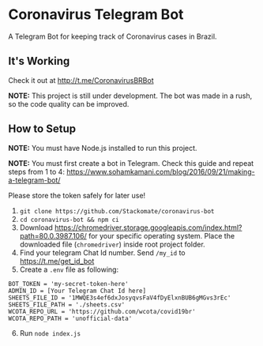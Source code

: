 # Coronavirus Telegram Bot

A Telegram Bot for keeping track of Coronavirus cases in Brazil.

## It's Working

Check it out at http://t.me/CoronavirusBRBot

**NOTE:** This project is still under development. The bot was made in a rush, so the code quality can be improved.


## How to Setup

**NOTE:** You must have Node.js installed to run this project.

**NOTE:** You must first create a bot in Telegram. Check this guide and repeat steps from 1 to 4: 
https://www.sohamkamani.com/blog/2016/09/21/making-a-telegram-bot/

Please store the token safely for later use!

1. ```git clone https://github.com/Stackomate/coronavirus-bot```
2. ```cd coronavirus-bot && npm ci```
3. Download https://chromedriver.storage.googleapis.com/index.html?path=80.0.3987.106/ for your specific operating system.
Place the downloaded file (`chromedriver`) inside root project folder.
4. Find your telegram Chat Id number. Send `/my_id` to https://t.me/get_id_bot
5. Create a `.env` file as following:
```
BOT_TOKEN = 'my-secret-token-here'
ADMIN_ID = [Your Telegram Chat Id here]
SHEETS_FILE_ID = '1MWQE3s4ef6dxJosyqvsFaV4fDyElxnBUB6gMGvs3rEc'
SHEETS_FILE_PATH = './sheets.csv'
WCOTA_REPO_URL = 'https://github.com/wcota/covid19br'
WCOTA_REPO_PATH = 'unofficial-data'
```
6. Run ```node index.js```

